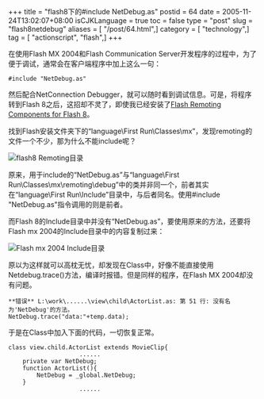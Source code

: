 +++
title = "flash8下的#include NetDebug.as"
postid = 64
date = 2005-11-24T13:02:07+08:00
isCJKLanguage = true
toc = false
type = "post"
slug = "flash8netdebug"
aliases = [ "/post/64.html",]
category = [ "technology",]
tag = [ "actionscript", "flash",]
+++


在使用Flash MX 2004和Flash Communication
Server开发程序的过程中，为了便于调试，通常会在客户端程序中加上这么一句：

    #include "NetDebug.as"

然后配合NetConnection
Debugger，就可以随时看到调试信息。可是，将程序转到Flash
8之后，这招却不灵了，即使我已经安装了[Flash Remoting Components for
Flash
8](http://www.macromedia.com/software/flashremoting/downloads/components/#flr_fl8)。

找到Flash安装文件夹下的“language\\First
Run\\Classes\\mx”，发现remoting的文件一个不少，那为什么不能include呢？

<!--more-->  
![flash8 Remoting目录](/uploads/2005/v8remotingclass.png)

原来，用于include的“NetDebug.as”与“language\\First
Run\\Classes\\mx\\remoting\\debug”中的类并非同一个，前者其实在“language\\First
Run\\Include”目录中，与后者同名。使用\#include
"NetDebug.as"指令调用的则是前者。

而Flash
8的Include目录中并没有“NetDebug.as”，要使用原来的方法，还要将Flash mx
2004的Include目录中的内容复制过来：

![Flash mx 2004 Include目录](/uploads/2005/v8debugclass.png)

原以为这样就可以高枕无忧，却发现在Class中，好像不能直接使用Netdebug.trace()方法，编译时报错。但是同样的程序，在Flash
MX 2004却没有问题。

    **错误** L:\work\......\view\child\ActorList.as: 第 51 行: 没有名为'NetDebug'的方法。
    NetDebug.trace("data:"+temp.data);

于是在Class中加入下面的代码，一切恢复正常。

    class view.child.ActorList extends MovieClip{
                        ......
        private var NetDebug;
        function ActorList(){
            NetDebug = _global.NetDebug;
        }
                        ......
